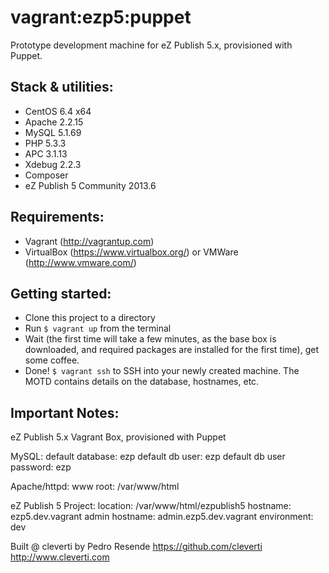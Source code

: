 # vagrant:ezp5:puppet

Prototype development machine for eZ Publish 5.x, provisioned with Puppet.

## Stack & utilities:

- CentOS 6.4 x64
- Apache 2.2.15
- MySQL 5.1.69
- PHP 5.3.3
- APC 3.1.13
- Xdebug 2.2.3
- Composer
- eZ Publish 5 Community 2013.6

## Requirements:

- Vagrant (http://vagrantup.com)
- VirtualBox (https://www.virtualbox.org/) or VMWare (http://www.vmware.com/)

## Getting started:

- Clone this project to a directory
- Run `$ vagrant up` from the terminal
- Wait (the first time will take a few minutes, as the base box is downloaded, and required packages are installed for the first time), get some coffee.
- Done! `$ vagrant ssh` to SSH into your newly created machine. The MOTD contains details on the database, hostnames, etc.

## Important Notes: 

eZ Publish 5.x Vagrant Box, provisioned with Puppet

MySQL:
 default database: ezp
 default db user:  ezp
 default db user password: ezp

Apache/httpd:
 www root: /var/www/html

eZ Publish 5 Project:
 location: /var/www/html/ezpublish5
 hostname: ezp5.dev.vagrant
 admin hostname: admin.ezp5.dev.vagrant
 environment: dev

 Built @ cleverti by Pedro Resende
 https://github.com/cleverti  http://www.cleverti.com

